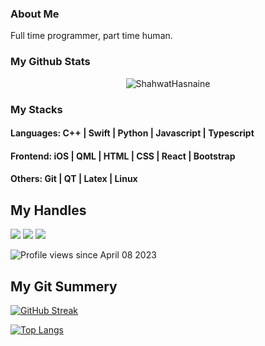 ### About Me
Full time programmer, part time human.

### My Github Stats
<p align="center"> <img src="https://github-readme-stats.vercel.app/api?username=shas9&show_icons=true&count_private=true&theme=dark" alt="ShahwatHasnaine" />

### My Stacks
#### Languages: C++ | Swift | Python | Javascript | Typescript 

#### Frontend: iOS | QML | HTML | CSS | React | Bootstrap

#### Others: Git | QT | Latex | Linux

## My Handles
 [<img src="https://img.shields.io/badge/shas9-151515?style=for-the-badge&logo=linkedin&logoColor=white">](https://www.linkedin.com/in/shas9/)
 [<img src="https://img.shields.io/badge/shas9-151515?style=for-the-badge&logo=SVG&logoColor=79740e">](https://profile-summary-for-github.com/user/shas9) 
 [<img src="https://img.shields.io/badge/hasnaine__-151515?style=for-the-badge&logo=SVG&logoColor=79740e">](https://codeforces.com/profile/hasnaine_) 

![Profile views since April 08 2023](https://gpvc.arturio.dev/shas9)
 
 ## My Git Summery
<!--  CONTRIBUTION AND STREAK BLOCK -->
 [![GitHub Streak](https://github-readme-streak-stats.herokuapp.com/?user=shas9&currStreakNum=2FD3EB&fire=pink&sideLabels=F00&theme=nightowl)](https://git.io/streak-stats)
 
 <!--  TOP LANGUAGES STATISTICS -->
 [![Top Langs](https://github-readme-stats.vercel.app/api/top-langs/?username=shas9&theme=dark&layout=compact&align=right&width=40%)](https://github.com/shas9/github-readme-stats)
